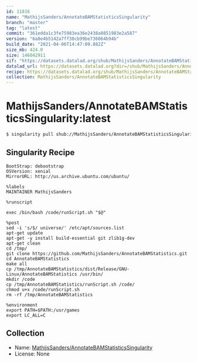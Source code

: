```yaml
---
id: 11816
name: "MathijsSanders/AnnotateBAMStatisticsSingularity"
branch: "master"
tag: "latest"
commit: "361edda1c3fe75983ea36e2438a0851983e2a587"
version: "6a8e4b5142a7ff30cb99be736064b94b"
build_date: "2021-04-06T14:47:09.882Z"
size_mb: 424.0
size: 146042911
sif: "https://datasets.datalad.org/shub/MathijsSanders/AnnotateBAMStatisticsSingularity/latest/2021-04-06-361edda1-6a8e4b51/6a8e4b5142a7ff30cb99be736064b94b.sif"
datalad_url: https://datasets.datalad.org?dir=/shub/MathijsSanders/AnnotateBAMStatisticsSingularity/latest/2021-04-06-361edda1-6a8e4b51/
recipe: https://datasets.datalad.org/shub/MathijsSanders/AnnotateBAMStatisticsSingularity/latest/2021-04-06-361edda1-6a8e4b51/Singularity
collection: MathijsSanders/AnnotateBAMStatisticsSingularity
---
```


# MathijsSanders/AnnotateBAMStatisticsSingularity:latest

```bash
$ singularity pull shub://MathijsSanders/AnnotateBAMStatisticsSingularity:latest
```

## Singularity Recipe

```singularity
BootStrap: debootstrap
OSVersion: xenial
MirrorURL: http://us.archive.ubuntu.com/ubuntu/

%labels
MAINTAINER MathijsSanders

%runscript

exec /bin/bash /code/runScript.sh "$@"

%post
sed -i 's/$/ universe/' /etc/apt/sources.list
apt-get update
apt-get -y install build-essential git zlib1g-dev
apt-get clean
cd /tmp/
git clone https://github.com/MathijsSanders/AnnotateBAMStatistics.git
cd AnnotateBAMStatistics
make all
cp /tmp/AnnotateBAMStatistics/dist/Release/GNU-Linux/AnnotateBAMStatistics /usr/bin/
mkdir /code
cp /tmp/AnnotateBAMStatistics/runScript.sh /code/
chmod u+x /code/runScript.sh
rm -rf /tmp/AnnotateBAMStatistics	

%environment
export PATH=$PATH:/usr/games
export LC_ALL=C
```

## Collection

 - Name: [MathijsSanders/AnnotateBAMStatisticsSingularity](https://github.com/MathijsSanders/AnnotateBAMStatisticsSingularity)
 - License: None

